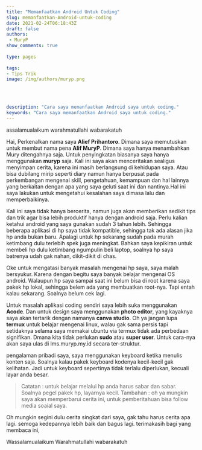 ```yaml
---
title: "Memanfaatkan Android Untuk Coding"
slug: memanfaatkan-Android-untuk-coding
date: 2021-02-24T06:18:43Z
draft: false 
authors:
 - MuryP
show_comments: true 
 
type: pages 
 
tags: 
- Tips Trik
image: /img/authors/muryp.png

 
 
 
description: "Cara saya memanfaatkan Android saya untuk coding." 
keywords: "Cara saya memanfaatkan Android saya untuk coding." 
--- 
```


assalamualaikum warahmatullahi wabarakatuh


Hai, Perkenalkan nama saya **Alief Prihantoro**. Dimana saya memutuskan untuk membut nama pena **Alif MuryP**. Dimana saya hanya menambahkan Mury ditengahnya saja. Untuk penyingkatan biasanya saya hanya menggunakan **muryp** saja. Kali ini saya akan menceritakan sealigus menyimpan cerita, karena ini masih berlangsung di kehidupan saya. Atau bisa dubilang mirip seperti diary namun hanya berpusat pada perkembangan mengenai skill, pengetahuan, kemampuan dan hal lainnya yang berkaitan dengan apa yang saya geluti saat ini dan nantinya.Hal ini saya lakukan untuk mengetahui kesalahan saya dimasa lalu dan memperbaikinya. 

Kali ini saya tidak hanya bercerita, namun juga akan memberikan sedikit tips dan trik agar bisa lebih produktif hanya dengan android saja. Perlu kalian ketahui android yang saya gunakan sudah 3 tahun lebih. Sehingga beberapa aplikasi di hp saya tidak kompatible, sehingga tak ada alasan jika hp anda bukan baru. Apalagi untuk hp sekarang sudah pada murah ketimbang dulu terlebih spek juga meningkat. Bahkan saya kepikiran untuk membeli hp dulu ketimbang ngumpulin beli laptop, soalnya hp saya batrenya udah gak nahan, dikit-dikit di chas.

Oke untuk mengatasi banyak masalah mengenai hp saya, saya malah bersyukur. Karena dengan begitu saya banyak belajar mengenai OS android. Walaupun hp saya sampai saat ini belum bisa di root karena saya pakek hp lokal, sehingga belem ada yang membuatkan root-nya. Tapi entah kalau sekarang. Soalnya belum cek lagi.

Untuk masalah aplikasi coding sendiri saya lebih suka menggunakan **Acode**.
Dan untuk design saya menggunakan **photo editor**, yang kayaknya saya akan tertarik dengan namanya **canva studio**. Oh ya jangan lupa **termux** untuk belajar mengenai linux, walau gak sama persis tapi setidaknya selama saya memakai ubuntu via termux tidak ada perbedaan signifikan. Dmana kita tidak perlukan **sudo** atau **super user**. Untuk cara-nya akan saya ulas di lms.muryp.my.id secara ter-struktur.

pengalaman pribadi saya, saya menggunakan keyboard ketika menulis konten saja. Soalnya kalau pakek keyboard kodenya kecil-kecil gak kelihatan. Jadi untuk keyboard sepertinya tidak terlalu diperlukan, kecuali layar anda besar.

> Catatan : untuk belajar melalui hp anda harus sabar dan sabar. Soalnya pegel pakek hp, layarnya kecil.
> Tambahan : oh ya mungkin saya akan memperbarui cerita ini, untuk pemberitahuan bisa follow media soaial saya.

Oh mungkin segini dulu cerita singkat dari saya, gak tahu harus cerita apa lagi. semoga kedepannya lebih baik dan bagus lagi. terimakasih bagi yang membaca ini, 

Wassalamualaikum Warahmatullahi wabarakatuh
